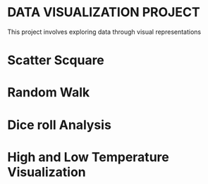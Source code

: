 # DATA VISUALIZATION PROJECT

This project involves exploring data through visual representations

# Scatter Scquare

# Random Walk

# Dice roll Analysis

# High and Low Temperature Visualization 